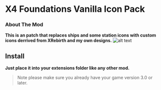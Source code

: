 # X4 Foundations Vanilla Icon Pack
### About The Mod
**This is an patch that replaces ships and some station icons with custom icons derrived from XRebirth and my own designs.**
![alt text](https://i.imgur.com/vo2IxML.png "Galaxy Map Icons: Oooo Fancy")

## Install
**Just place it into your extensions folder like any other mod.**
>Note please make sure you already have your game version 3.0 or later.
